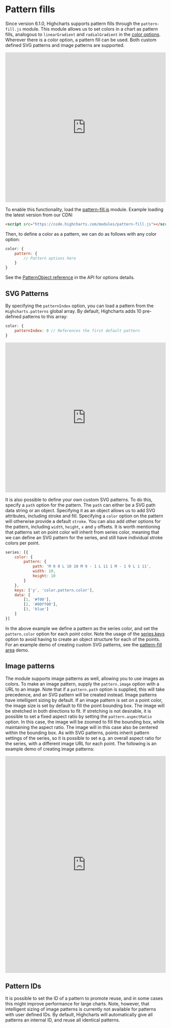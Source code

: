 Pattern fills
=============

Since version 6.1.0, Highcharts supports pattern fills through the `pattern-fill.js` module. This module allows us to set colors in a chart as pattern fills, analogous to `linearGradient` and `radialGradient` in the [color options](https://www.highcharts.com/docs/chart-design-and-style/colors). Wherever there is a color option, a pattern fill can be used. Both custom defined SVG patterns and image patterns are supported.

<iframe style="width: 100%; height: 470px" src="https://www.highcharts.com/samples/embed/highcharts/series/pattern-fill-area/" frameborder="0"></iframe>

To enable this functionality, load the [pattern-fill.js](https://code.highcharts.com/modules/pattern-fill.js) module. Example loading the latest version from our CDN:

```html
<script src="https://code.highcharts.com/modules/pattern-fill.js"></script>
```

Then, to define a color as a pattern, we can do as follows with any color option:

```js
color: {
    pattern: {
        // Pattern options here
    }
}
```

See the [PatternObject reference](https://api.highcharts.com/class-reference/Highcharts.PatternObject) in the API for options details.

SVG Patterns
------------

By specifying the `patternIndex` option, you can load a pattern from the `Highcharts.patterns` global array. By default, Highcharts adds 10 pre-defined patterns to this array:

```js
color: {
    patternIndex: 0 // References the first default pattern
}
```

<iframe style="width: 100%; height: 470px" src="https://www.highcharts.com/samples/embed/highcharts/series/pattern-fill-pie/" frameborder="0"></iframe>

It is also possible to define your own custom SVG patterns. To do this, specify a `path` option for the pattern. The `path` can either be a SVG path data string or an object. Specifying it as an object allows us to add SVG attributes, including stroke and fill. Specifying a `color` option on the pattern will otherwise provide a default `stroke`. You can also add other options for the pattern, including `width`, `height`, `x` and `y` offsets. It is worth mentioning that patterns set on point color will inherit from series color, meaning that we can define an SVG pattern for the series, and still have individual stroke colors per point.

```js
series: [{
    color: {
        pattern: {
            path: 'M 0 0 L 10 10 M 9 - 1 L 11 1 M - 1 9 L 1 11',
            width: 10,
            height: 10
        }
    },
    keys: ['y', 'color.pattern.color'],
    data: [
        [1, '#f00'],
        [2, '#00ff00'],
        [3, 'blue']
    ]
}]
```

In the above example we define a pattern as the series color, and set the `pattern.color` option for each point color. Note the usage of the [series.keys](https://api.highcharts.com/highcharts/plotOptions.series.keys) option to avoid having to create an object structure for each of the points. For an example demo of creating custom SVG patterns, see the [pattern-fill area](http://highcharts.com/samples/highcharts/series/pattern-fill-area/) demo.

Image patterns
--------------

The module supports image patterns as well, allowing you to use images as colors. To make an image pattern, supply the `pattern.image` option with a URL to an image. Note that if a `pattern.path` option is supplied, this will take precedence, and an SVG pattern will be created instead. Image patterns have intelligent sizing by default. If an image pattern is set on a point color, the image size is set by default to fill the point bounding box. The image will be stretched in both directions to fit. If stretching is not desirable, it is possible to set a fixed aspect ratio by setting the `pattern.aspectRatio` option. In this case, the image will be zoomed to fill the bounding box, while maintaining the aspect ratio. The image will in this case also be centered within the bounding box. As with SVG patterns, points inherit pattern settings of the series, so it is possible to set e.g. an overall aspect ratio for the series, with a different image URL for each point. The following is an example demo of creating image patterns:

<iframe style="width: 100%; height: 680px" src="https://www.highcharts.com/samples/maps/demo/pattern-fill-map/" frameborder="0"></iframe>

Pattern IDs
-----------

It is possible to set the ID of a pattern to promote reuse, and in some cases this might improve performance for large charts. Note, however, that intelligent sizing of image patterns is currently not available for patterns with user defined IDs. By default, Highcharts will automatically give all patterns an internal ID, and reuse all identical patterns.
